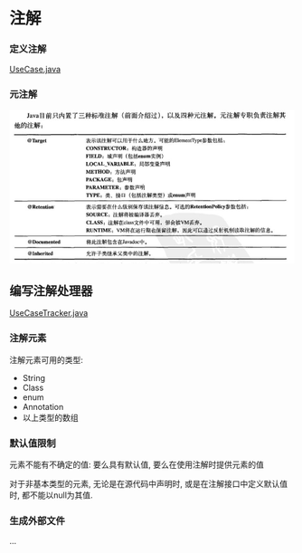 # 注解
### 定义注解
[UseCase.java](./UseCase.java)

### 元注解
![元注解](./0.jpg)

## 编写注解处理器
[UseCaseTracker.java](./UseCaseTracker.java)
### 注解元素
注解元素可用的类型:
- String
- Class
- enum
- Annotation
- 以上类型的数组

### 默认值限制
元素不能有不确定的值: 要么具有默认值, 要么在使用注解时提供元素的值  

对于非基本类型的元素, 无论是在源代码中声明时, 或是在注解接口中定义默认值时, 都不能以null为其值.  

### 生成外部文件
...